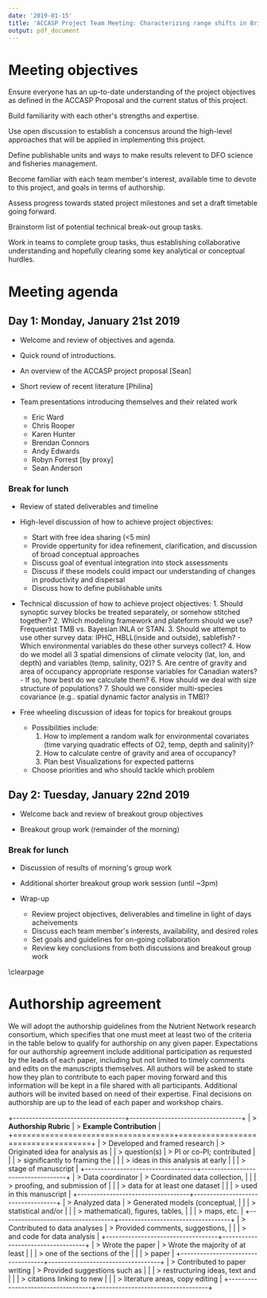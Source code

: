 ```yaml
---
date: '2019-01-15'
title: 'ACCASP Project Team Meeting: Characterizing range shifts in British Columbia groundfish species in response to local climate velocities'
output: pdf_document
---
```



# Meeting objectives

Ensure everyone has an up-to-date understanding of the project objectives as defined in the ACCASP Proposal and the current status of this project.

Build familiarity with each other's strengths and expertise.

Use open discussion to establish a concensus around the high-level approaches that will be applied in implementing this project.

Define publishable units and ways to make results relevent to DFO science and fisheries management.

Become familiar with each team member's interest, available time to devote to this project, and goals in terms of authorship. 

Assess progress towards stated project milestones and set a draft timetable going forward.

Brainstorm list of potential technical break-out group tasks.

Work in teams to complete group tasks, thus establishing collaborative understanding and hopefully clearing some key analytical or conceptual hurdles. 


# Meeting agenda

## Day 1: Monday, January 21st 2019

* Welcome and review of objectives and agenda. 

* Quick round of introductions.

* An overview of the ACCASP project proposal [Sean]

* Short review of recent literature [Philina]

* Team presentations introducing themselves and their related work
    - Eric Ward 
    - Chris Rooper
    - Karen Hunter
    - Brendan Connors
    - Andy Edwards
    - Robyn Forrest [by proxy]
    - Sean Anderson

### Break for lunch

* Review of stated deliverables and timeline

* High-level discussion of how to achieve project objectives:
    - Start with free idea sharing (<5 min) 
    - Provide oppertunity for idea refinement, clarification, and discussion of broad conceptual approaches 
    - Discuss goal of eventual integration into stock assessments 
    - Discuss if these models could impact our understanding of changes in productivity and dispersal
    - Discuss how to define publishable units
    
* Technical discussion of how to achieve project objectives:
      1. Should synoptic survey blocks be treated separately, or somehow stitched together?
	    2. Which modeling framework and plateform should we use? Frequentist TMB vs. Bayesian INLA or STAN.
	    3. Should we attempt to use other survey data: IPHC, HBLL(inside and outside), sablefish?
	     - Which environmental variables do these other surveys collect? 
	    4. How do we model all 3 spatial dimensions of climate velocity (lat, lon, and depth) and variables (temp, salinity, O2)?
	    5. Are centre of gravity and area of occupancy appropriate response variables for Canadian waters?  
	     - If so, how best do we calculate them?
	    6. How should we deal with size structure of populations?
	    7. Should we consider multi-species covariance (e.g.. spatial dynamic factor analysis in TMB)?
	  
* Free wheeling discussion of ideas for topics for breakout groups
    - Possibilities include: 
      1. How to implement a random walk for environmental covariates (time varying quadratic effects of O2, temp, depth and salinity)?
	    2. How to calculate centre of gravity and area of occupancy?
	    3. Plan best Visualizations for expected patterns
    - Choose priorities and who should tackle which problem


## Day 2: Tuesday, January 22nd 2019

* Welcome back and review of breakout group objectives

* Breakout group work (remainder of the morning)

### Break for lunch

* Discussion of results of morning's group work

* Additional shorter breakout group work session (until ~3pm)

* Wrap-up 

    - Review project objectives, deliverables and timeline in light of days acheivements
    - Discuss each team member's interests, availability, and desired roles 
    - Set goals and guidelines for on-going collaboration
    - Review key conclusions from both discussions and breakout group work

\clearpage

# Authorship agreement

We will adopt the authorship guidelines from the Nutrient Network research consortium, which specifies that one must meet at least two of the criteria in the table below to qualify for authorship on any given paper. Expectations for our authorship agreement include additional participation as requested by the leads of each paper, including but not limited to timely comments and edits on the manuscripts themselves. All authors will be asked to state how they plan to contribute to each paper moving forward and this information will be kept in a file shared with all participants. Additional authors will be invited based on need of their expertise. Final decisions on authorship are up to the lead of each paper and workshop chairs.

+-----------------------------------+-----------------------------------+
| > **Authorship Rubric**           | > **Example Contribution**        |
+===================================+===================================+
| > Developed and framed research   | > Originated idea for analysis as |
| > question(s)                     | > PI or co-PI; contributed        |
|                                   | > significantly to framing the    |
|                                   | > ideas in this analysis at early |
|                                   | > stage of manuscript             |
+-----------------------------------+-----------------------------------+
| > Data coordinator                | > Coordinated data collection,    |
|                                   | > proofing, and submission of     |
|                                   | > data for at least one dataset   |
|                                   | > used in this manuscript         |
+-----------------------------------+-----------------------------------+
| > Analyzed data                   | > Generated models (conceptual,   |
|                                   | > statistical and/or              |
|                                   | > mathematical), figures, tables, |
|                                   | > maps, etc.                      |
+-----------------------------------+-----------------------------------+
| > Contributed to data analyses    | > Provided comments, suggestions, |
|                                   | > and code for data analysis      |
+-----------------------------------+-----------------------------------+
| > Wrote the paper                 | > Wrote the majority of at least  |
|                                   | > one of the sections of the      |
|                                   | > paper                           |
+-----------------------------------+-----------------------------------+
| > Contributed to paper writing    | > Provided suggestions such as    |
|                                   | > restructuring ideas, text and   |
|                                   | > citations linking to new        |
|                                   | > literature areas, copy editing  |
+-----------------------------------+-----------------------------------+
